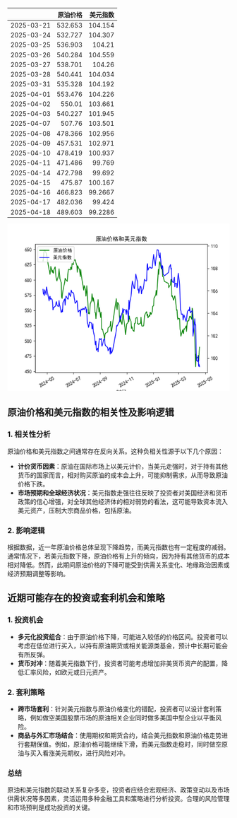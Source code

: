 |            |   原油价格 |   美元指数 |
|:-----------|-----------:|-----------:|
| 2025-03-21 |    532.653 |   104.154  |
| 2025-03-24 |    532.727 |   104.307  |
| 2025-03-25 |    536.903 |   104.21   |
| 2025-03-26 |    540.284 |   104.559  |
| 2025-03-27 |    538.701 |   104.26   |
| 2025-03-28 |    540.441 |   104.034  |
| 2025-03-31 |    535.328 |   104.192  |
| 2025-04-01 |    553.476 |   104.226  |
| 2025-04-02 |    550.01  |   103.661  |
| 2025-04-03 |    540.227 |   101.945  |
| 2025-04-07 |    507.76  |   103.501  |
| 2025-04-08 |    478.366 |   102.956  |
| 2025-04-09 |    457.531 |   102.971  |
| 2025-04-10 |    478.419 |   100.937  |
| 2025-04-11 |    471.486 |    99.769  |
| 2025-04-14 |    472.798 |    99.692  |
| 2025-04-15 |    475.87  |   100.167  |
| 2025-04-16 |    466.823 |    99.2667 |
| 2025-04-17 |    482.036 |    99.424  |
| 2025-04-18 |    489.603 |    99.2286 |

![图](2025-04-21_plot.png)

## 原油价格和美元指数的相关性及影响逻辑

### 1. 相关性分析
原油价格和美元指数之间通常存在反向关系。这种负相关性源于以下几个原因：
- **计价货币因素**：原油在国际市场上以美元计价，当美元走强时，对于持有其他货币的国家而言，相对购买原油的成本会上升，可能抑制需求，从而导致原油价格下跌。
- **市场预期和全球经济状况**：美元指数走强往往反映了投资者对美国经济和货币政策的信心增强，对全球其他经济体的相对弱势的看法，这可能导致资本流入美元资产，压制大宗商品价格，包括原油。

### 2. 影响逻辑
根据数据，近一年原油价格总体呈现下降趋势，而美元指数也有一定程度的减弱。通常情况下，若美元指数下降，原油价格有上升的倾向，因为持有其他货币的成本相对降低。然而，此期间原油价格的下降可能受到供需关系变化、地缘政治因素或经济预期调整等影响。

## 近期可能存在的投资或套利机会和策略

### 1. 投资机会
- **多元化投资组合**：由于原油价格下降，可能进入较低的价格区间。投资者可以考虑在低位进行买入，以持有原油期货或相关能源类基金，预计中长期可能会有所反弹。
- **货币对冲**：随着美元指数下行，投资者可能考虑增加非美货币资产的配置，降低汇率风险，如欧元或日元资产。

### 2. 套利策略
- **跨市场套利**：针对美元指数与原油价格变化的错配，投资者可以设计套利策略，例如做空美国股票市场的原油相关企业同时做多美国中型企业以平衡风险。
- **商品与外汇市场结合**：使用期权和期货合约，结合美元指数和原油价格走势进行套期保值。例如，原油价格可能继续下滑，而美元指数走稳时，同时做空原油与买入看涨美元期权，进行风险对冲。

### 总结
原油和美元指数的联动关系复杂多变，投资者应结合宏观经济、政策变动以及市场供需状况等多因素，灵活运用多种金融工具和策略进行分析投资。合理的风险管理和市场预判是成功投资的关键。